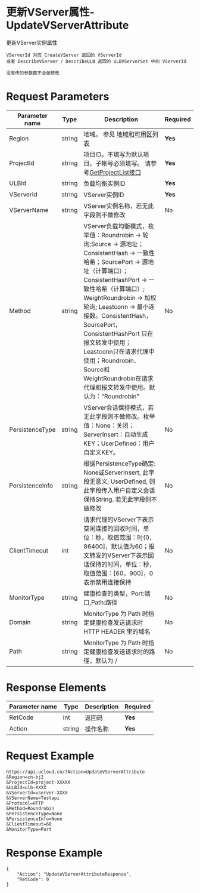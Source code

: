 # 更新VServer属性-UpdateVServerAttribute

更新VServer实例属性

```
VServerId 对应 CreateVServer 返回的 VServerId
或者 DescribeVServer / DescribeULB 返回的 ULBVServerSet 中的 VServerId

没有传的参数都不会做修改
```

# Request Parameters
|Parameter name|Type|Description|Required|
|---|---|---|---|
|Region|string|地域。 参见 [地域和可用区列表](../summary/regionlist.html)|**Yes**|
|ProjectId|string|项目ID。不填写为默认项目，子帐号必须填写。 请参考[GetProjectList接口](../summary/get_project_list.html)|**Yes**|
|ULBId|string|负载均衡实例ID|**Yes**|
|VServerId|string|VServer实例ID|**Yes**|
|VServerName|string|VServer实例名称，若无此字段则不做修改|No|
|Method|string|VServer负载均衡模式，枚举值：Roundrobin -> 轮询;Source -> 源地址；ConsistentHash -> 一致性哈希；SourcePort -> 源地址（计算端口）；ConsistentHashPort -> 一致性哈希（计算端口）; WeightRoundrobin -> 加权轮询; Leastconn -> 最小连接数。ConsistentHash，SourcePort，ConsistentHashPort 只在报文转发中使用；Leastconn只在请求代理中使用；Roundrobin、Source和WeightRoundrobin在请求代理和报文转发中使用。默认为："Roundrobin"|No|
|PersistenceType|string|VServer会话保持模式，若无此字段则不做修改。枚举值：None：关闭；ServerInsert：自动生成KEY；UserDefined：用户自定义KEY。|No|
|PersistenceInfo|string|根据PersistenceType确定: None或ServerInsert, 此字段无意义; UserDefined, 则此字段传入用户自定义会话保持String. 若无此字段则不做修改|No|
|ClientTimeout|int|请求代理的VServer下表示空闲连接的回收时间，单位：秒，取值范围：时(0，86400]，默认值为60；报文转发的VServer下表示回话保持的时间，单位：秒，取值范围：[60，900]，0 表示禁用连接保持|No|
|MonitorType|string|健康检查的类型，Port:端口,Path:路径|No|
|Domain|string|MonitorType 为 Path 时指定健康检查发送请求时HTTP HEADER 里的域名|No|
|Path|string|MonitorType 为 Path 时指定健康检查发送请求时的路径，默认为 /|No|

# Response Elements
|Parameter name|Type|Description|Required|
|---|---|---|---|
|RetCode|int|返回码|**Yes**|
|Action|string|操作名称|**Yes**|

# Request Example
```
https://api.ucloud.cn/?Action=UpdateVServerAttribute
&Region=cn-bj2
&ProjectId=project-XXXXX
&ULBId=ulb-XXXX
&VServerId=vserver-XXXX
&VServerName=Testapi
&Protocol=HTTP 
&Method=Roundrobin
&PersistenceType=None
&PersistenceInfo=None
&ClientTimeout=60
&MonitorType=Port
```

# Response Example
```
{
    "Action": "UpdateVServerAttributeResponse", 
    "RetCode": 0
}
```

